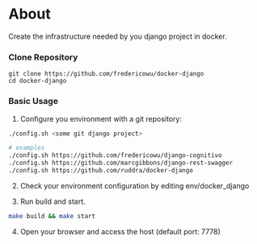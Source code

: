 # About
Create the infrastructure needed by you django project in docker.

### Clone Repository
```
git clone https://github.com/fredericowu/docker-django
cd docker-django
```


### Basic Usage
1. Configure you environment with a git repository:
```sh
./config.sh <some git django project>

# examples
./config.sh https://github.com/fredericowu/django-cognitivo
./config.sh https://github.com/marcgibbons/django-rest-swagger
./config.sh https://github.com/ruddra/docker-django

```
2. Check your environment configuration by editing env/docker_django

3. Run build and start.
```sh
make build && make start
```
4. Open your browser and access the host (default port: 7778)

